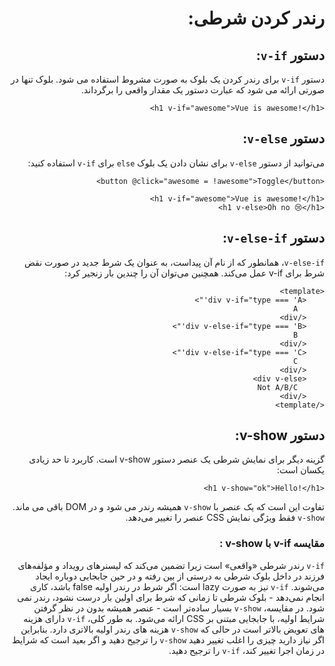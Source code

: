 <div dir = "rtl">
<h1 dir = "rtl">
رندر کردن شرطی:
</h1>

<h2>
دستور <code>v-if</code>:
</h2>

دستور <code>v-if</code> برای رندر کردن یک بلوک به صورت مشروط استفاده می شود. بلوک تنها در صورتی ارائه می شود که عبارت دستور یک مقدار واقعی را برگرداند.

```vue
<h1 v-if="awesome">Vue is awesome!</h1>
```
<h2>
دستور <code>v-else</code>:
</h2>

می‌توانید از دستور <code>v-else</code> برای نشان دادن یک بلوک <code>else</code> برای <code>v-if</code> استفاده کنید:

```vue
<button @click="awesome = !awesome">Toggle</button>
```
```vue
<h1 v-if="awesome">Vue is awesome!</h1>
<h1 v-else>Oh no 😢</h1>
```
<h2>
دستور <code>v-else-if</code>:
</h2>
<code>v-else-if</code>، همانطور که از نام آن پیداست، به عنوان یک شرط جدید در صورت نقض شرط برای v-if عمل می‌کند. همچنین می‌توان آن را چندین بار زنجیر کرد:

```vue
<template>
    <div v-if="type === 'A'">
      A
    </div>
    <div v-else-if="type === 'B'">
      B
    </div>
    <div v-else-if="type === 'C'">
      C
    </div>
    <div v-else>
      Not A/B/C
    </div>
</template>
```
<h2>
دستور v-show:
</h2>
گزینه دیگر برای نمایش شرطی یک عنصر دستور v-show است. کاربرد تا حد زیادی یکسان است:

```vue
<h1 v-show="ok">Hello!</h1>
```

تفاوت این است که یک عنصر با 
<code>v-show</code>
همیشه رندر می شود و در DOM باقی می ماند. <code>v-show</code> فقط ویژگی نمایش CSS عنصر را تغییر می‌دهد.

<h3>
مقایسه v-if  با v-show :
</h3>
<code>v-if</code> رندر شرطی «واقعی» است زیرا تضمین می‌کند که لیسنرهای رویداد و مؤلفه‌های فرزند در داخل بلوک شرطی به درستی از بین رفته و در حین جابجایی دوباره ایجاد می‌شوند. <code>v-if</code> نیز به صورت lazy است: اگر شرط در رندر اولیه false باشد، کاری انجام نمی‌دهد - بلوک شرطی تا زمانی که شرط برای اولین بار درست نشود، رندر نمی شود. در مقایسه، <code>v-show</code> بسیار ساده‌تر است - عنصر همیشه بدون در نظر گرفتن شرایط اولیه، با جابجایی مبتنی بر CSS ارائه می‌شود. به طور کلی، <code>v-if</code> دارای هزینه های تعویض بالاتر است در حالی که <code>v-show</code> هزینه های رندر اولیه بالاتری دارد. بنابراین اگر نیاز دارید چیزی را اغلب تغییر دهید <code>v-show</code> را ترجیح دهید و اگر بعید است که شرایط در زمان اجرا تغییر کند، <code>v-if</code> را ترجیح دهید.

</div>
